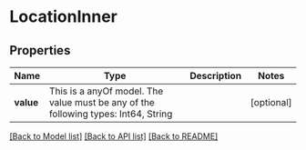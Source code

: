 # LocationInner



## Properties
Name | Type | Description | Notes
------------ | ------------- | ------------- | -------------
**value** | This is a anyOf model. The value must be any of the following types: Int64, String |  | [optional] 





[[Back to Model list]](../README.md#models) [[Back to API list]](../README.md#api-endpoints) [[Back to README]](../README.md)


